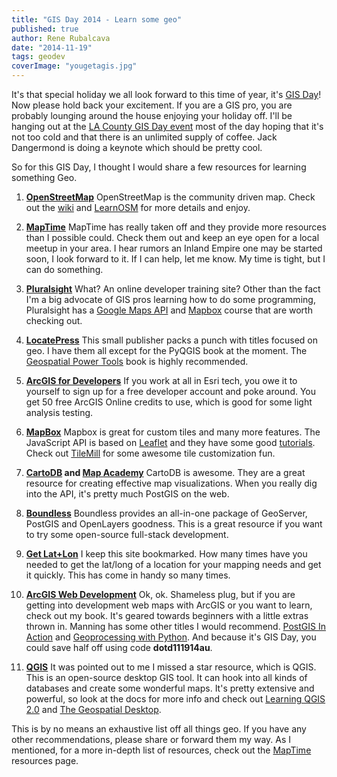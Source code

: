 ```yaml
---
title: "GIS Day 2014 - Learn some geo"
published: true
author: Rene Rubalcava
date: "2014-11-19"
tags: geodev
coverImage: "yougetagis.jpg"
---
```


It's that special holiday we all look forward to this time of year, it's [GIS Day](http://www.gisday.com/)! Now please hold back your excitement. If you are a GIS pro, you are probably lounging around the house enjoying your holiday off. I'll be hanging out at the [LA County GIS Day event](http://egis3.lacounty.gov/eGIS/gisday/) most of the day hoping that it's not too cold and that there is an unlimited supply of coffee. Jack Dangermond is doing a keynote which should be pretty cool.

So for this GIS Day, I thought I would share a few resources for learning something Geo.

1. **[OpenStreetMap](http://www.openstreetmap.org/)** OpenStreetMap is the community driven map. Check out the [wiki](http://wiki.openstreetmap.org/wiki/Main_Page) and [LearnOSM](http://learnosm.org/en/) for more details and enjoy.

2. **[MapTime](http://maptime.io/lessons-resources/)** MapTime has really taken off and they provide more resources than I possible could. Check them out and keep an eye open for a local meetup in your area. I hear rumors an Inland Empire one may be started soon, I look forward to it. If I can help, let me know. My time is tight, but I can do something.

3. **[Pluralsight](http://www.pluralsight.com/)** What? An online developer training site? Other than the fact I'm a big advocate of GIS pros learning how to do some programming, Pluralsight has a [Google Maps API](http://www.pluralsight.com/courses/google-maps-api-get-started) and [Mapbox](http://www.pluralsight.com/courses/getting-started-mapbox-javascript) course that are worth checking out.

4. **[LocatePress](http://www.locatepress.com/books)** This small publisher packs a punch with titles focused on geo. I have them all except for the PyQGIS book at the moment. The [Geospatial Power Tools](http://www.locatepress.com/gpt) book is highly recommended.

5. **[ArcGIS for Developers](https://developers.arcgis.com/en/)** If you work at all in Esri tech, you owe it to yourself to sign up for a free developer account and poke around. You get 50 free ArcGIS Online credits to use, which is good for some light analysis testing.

6. **[MapBox](https://www.mapbox.com/)** Mapbox is great for custom tiles and many more features. The JavaScript API is based on [Leaflet](http://leafletjs.com/) and they have some good [tutorials](https://www.mapbox.com/foundations/how-mapbox-works/). Check out [TileMill](https://www.mapbox.com/tilemill/) for some awesome tile customization fun.

7. **[CartoDB](http://cartodb.com/) and [Map Academy](http://academy.cartodb.com/)** CartoDB is awesome. They are a great resource for creating effective map visualizations. When you really dig into the API, it's pretty much PostGIS on the web.

8. **[Boundless](http://boundlessgeo.com/whitepaper/opengeo-architecture/)** Boundless provides an all-in-one package of GeoServer, PostGIS and OpenLayers goodness. This is a great resource if you want to try some open-source full-stack development.

9. **[Get Lat+Lon](http://teczno.com/squares)** I keep this site bookmarked. How many times have you needed to get the lat/long of a location for your mapping needs and get it quickly. This has come in handy so many times.

10. **[ArcGIS Web Development](http://manning.com/rubalcava/?a_aid=rrubalcava)** Ok, ok. Shameless plug, but if you are getting into development web maps with ArcGIS or you want to learn, check out my book. It's geared towards beginners with a little extras thrown in. Manning has some other titles I would recommend. [PostGIS In Action](http://www.manning.com/obe2/?a_aid=rrubalcava) and [Geoprocessing with Python](http://www.manning.com/garrard/?a_aid=rrubalcava). And because it's GIS Day, you could save half off using code **dotd111914au**.

11. **[QGIS](http://www.qgis.org/en/site/)** It was pointed out to me I missed a star resource, which is QGIS. This is an open-source desktop GIS tool. It can hook into all kinds of databases and create some wonderful maps. It's pretty extensive and powerful, so look at the docs for more info and check out [Learning QGIS 2.0](https://www.packtpub.com/hardware-and-creative/learning-qgis-20) and [The Geospatial Desktop](http://www.locatepress.com/gsd).

This is by no means an exhaustive list off all things geo. If you have any other recommendations, please share or forward them my way. As I mentioned, for a more in-depth list of resources, check out the [MapTime](http://maptime.io/lessons-resources/) resources page.
